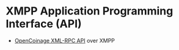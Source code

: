 XMPP Application Programming Interface (API)
============================================

* [OpenCoinage XML-RPC API](/api/xmlrpc) over XMPP
